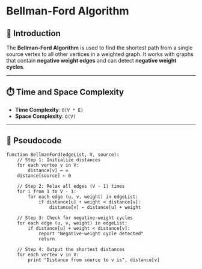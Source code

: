 # Bellman-Ford Algorithm

## 📘 Introduction

The **Bellman-Ford Algorithm** is used to find the shortest path from a single source vertex to all other vertices in a weighted graph. It works with graphs that contain **negative weight edges** and can detect **negative weight cycles**.

---

## ⏱️ Time and Space Complexity

- **Time Complexity**: `O(V * E)`
- **Space Complexity**: `O(V)`

---

## 🧠 Pseudocode

```text
function BellmanFord(edgeList, V, source):
    // Step 1: Initialize distances
    for each vertex v in V:
        distance[v] ← ∞
    distance[source] ← 0

    // Step 2: Relax all edges (V - 1) times
    for i from 1 to V - 1:
        for each edge (u, v, weight) in edgeList:
            if distance[u] + weight < distance[v]:
                distance[v] ← distance[u] + weight

    // Step 3: Check for negative-weight cycles
    for each edge (u, v, weight) in edgeList:
        if distance[u] + weight < distance[v]:
            report "Negative-weight cycle detected"
            return

    // Step 4: Output the shortest distances
    for each vertex v in V:
        print "Distance from source to v is", distance[v]



